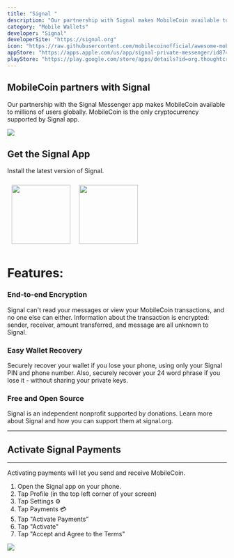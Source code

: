 ```yaml
---
title: "Signal "
description: "Our partnership with Signal makes MobileCoin available to millions of users globally."
category: "Mobile Wallets"
developer: "Signal"
developerSite: "https://signal.org"
icon: "https://raw.githubusercontent.com/mobilecoinofficial/awesome-mobilecoin/main/directory/0000_Signal/signal.png"
appStore: "https://apps.apple.com/us/app/signal-private-messenger/id874139669"
playStore: "https://play.google.com/store/apps/details?id=org.thoughtcrime.securesms"
---
```

## MobileCoin partners with Signal

Our partnership with the Signal Messenger app makes MobileCoin available to millions of users globally. MobileCoin is the only cryptocurrency supported by Signal app.

![](https://raw.githubusercontent.com/mobilecoinofficial/awesome-mobilecoin/main/directory/images/signalscreenshot.webp)

## **Get the Signal App**
Install the latest version of Signal.

<a href="https://signal.org/install/" style="display: inline-flex;">
 <img src="https://developers.mobilecoin.com/native_images/appstore.svg" width="135px" style="margin:10px;" /><img src="https://developers.mobilecoin.com/native_images/playstore.png" width="135px" style="margin:10px;" />
 </a>

# Features:

### End-to-end Encryption
Signal can't read your messages or view your MobileCoin transactions, and no one else can either. Information about the transaction is encrypted: sender, receiver, amount transferred, and message are all unknown to Signal.

### Easy Wallet Recovery
Securely recover your wallet if you lose your phone, using only your Signal PIN and phone number. Also, securely recover your 24 word phrase if you lose it - without sharing your private keys.

### Free and Open Source
Signal is an independent nonprofit supported by donations. Learn more about Signal and how you can support them at signal.org.

* * * * *

## Activate Signal Payments
-----------------
Activating payments will let you send and receive MobileCoin.
1. Open the Signal app on your phone.
2. Tap Profile (in the top left corner of your screen) 
3. Tap Settings ⚙️ 
4. Tap Payments 💳 
5. Tap "Activate Payments"
6. Tap "Activate"
7. Tap "Accept and Agree to the Terms"

![](https://images.squarespace-cdn.com/content/v1/624b284acc6f4b3917c9d40d/7f1400e3-a06d-47b3-b6ce-bd2a5045ab62/gif.gif?format=750w)

